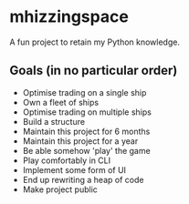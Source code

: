 # mhizzingspace
A fun project to retain my Python knowledge.

## Goals (in no particular order)
- Optimise trading on a single ship
- Own a fleet of ships
- Optimise trading on multiple ships
- Build a structure
- Maintain this project for 6 months
- Maintain this project for a year
- Be able somehow 'play' the game
- Play comfortably in CLI
- Implement some form of UI
- End up rewriting a heap of code
- Make project public

